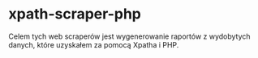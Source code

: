 # xpath-scraper-php

Celem tych web scraperów jest wygenerowanie raportów z wydobytych danych, które uzyskałem za pomocą Xpatha i PHP.
